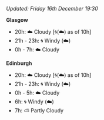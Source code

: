 *Updated: Friday 16th December 19:30*

**Glasgow**

* 20h: :cloud: Cloudy [:cyclone:(:cloud:) as of 10h]
* 21h - 23h: :cyclone: Windy (:cloud:)
* 0h - 7h: :cloud: Cloudy

**Edinburgh**

* 20h: :cloud: Cloudy [:cyclone:(:cloud:) as of 10h]
* 21h - 23h: :cyclone: Windy (:cloud:)
* 0h - 5h: :cloud: Cloudy
* 6h: :cyclone: Windy (:cloud:)
* 7h: :partly_sunny: Partly Cloudy
